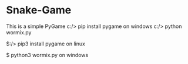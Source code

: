 # Snake-Game
This is a simple PyGame 
c:/> pip install pygame 
on windows 
c:/> python wormix.py


$:/> pip3 install pygame 
on linux 

$ python3 wormix.py on windows
